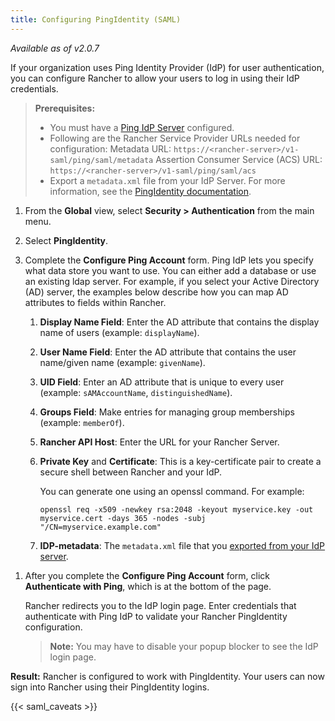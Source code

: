 ```yaml
---
title: Configuring PingIdentity (SAML)
---
```


_Available as of v2.0.7_

If your organization uses Ping Identity Provider (IdP) for user authentication, you can configure Rancher to allow your users to log in using their IdP credentials.

> **Prerequisites:**
>
> - You must have a [Ping IdP Server](https://www.pingidentity.com/) configured.
> - Following are the Rancher Service Provider URLs needed for configuration:
>   Metadata URL: `https://<rancher-server>/v1-saml/ping/saml/metadata`
>   Assertion Consumer Service (ACS) URL: `https://<rancher-server>/v1-saml/ping/saml/acs`
> - Export a `metadata.xml` file from your IdP Server. For more information, see the [PingIdentity documentation](https://documentation.pingidentity.com/pingfederate/pf83/index.shtml#concept_exportingMetadata.html).

1. From the **Global** view, select **Security > Authentication** from the main menu.

1. Select **PingIdentity**.

1. Complete the **Configure Ping Account** form. Ping IdP lets you specify what data store you want to use. You can either add a database or use an existing ldap server. For example, if you select your Active Directory (AD) server, the examples below describe how you can map AD attributes to fields within Rancher.

   1. **Display Name Field**: Enter the AD attribute that contains the display name of users (example: `displayName`).

   1. **User Name Field**: Enter the AD attribute that contains the user name/given name (example: `givenName`).

   1. **UID Field**: Enter an AD attribute that is unique to every user (example: `sAMAccountName`, `distinguishedName`).

   1. **Groups Field**: Make entries for managing group memberships (example: `memberOf`).

   1. **Rancher API Host**: Enter the URL for your Rancher Server.

   1. **Private Key** and **Certificate**: This is a key-certificate pair to create a secure shell between Rancher and your IdP.

      You can generate one using an openssl command. For example:

      ```
      openssl req -x509 -newkey rsa:2048 -keyout myservice.key -out myservice.cert -days 365 -nodes -subj "/CN=myservice.example.com"
      ```

   1. **IDP-metadata**: The `metadata.xml` file that you [exported from your IdP server](https://documentation.pingidentity.com/pingfederate/pf83/index.shtml#concept_exportingMetadata.html).

1) After you complete the **Configure Ping Account** form, click **Authenticate with Ping**, which is at the bottom of the page.

   Rancher redirects you to the IdP login page. Enter credentials that authenticate with Ping IdP to validate your Rancher PingIdentity configuration.

   > **Note:** You may have to disable your popup blocker to see the IdP login page.

**Result:** Rancher is configured to work with PingIdentity. Your users can now sign into Rancher using their PingIdentity logins.

{{< saml_caveats >}}
